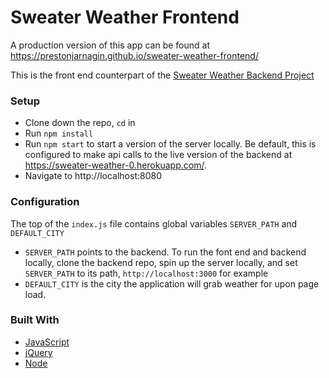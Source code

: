 # Sweater Weather Frontend

A production version of this app can be found at https://prestonjarnagin.github.io/sweater-weather-frontend/

This is the front end counterpart of the [Sweater Weather Backend Project](https://github.com/prestonjarnagin/sweater_weather)

### Setup
* Clone down the repo, `cd` in
* Run `npm install`
* Run `npm start` to start a version of the server locally. Be default, this is configured to make api calls to the live version of the backend at https://sweater-weather-0.herokuapp.com/.
* Navigate to http://localhost:8080

### Configuration
The top of the `index.js` file contains global variables `SERVER_PATH` and `DEFAULT_CITY`
* `SERVER_PATH` points to the backend. To run the font end and backend locally, clone the backend repo, spin up the server locally, and set `SERVER_PATH` to its path, `http://localhost:3000` for example
* `DEFAULT_CITY` is the city the application will grab weather for upon page load.

### Built With

* [JavaScript](https://www.javascript.com/)
* [jQuery](https://jquery.com/)
* [Node](https://nodejs.org/)
